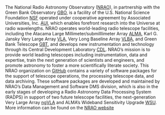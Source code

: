 The National Radio Astronomy Observatory ([NRAO](https://public.nrao.edu/)), in partnership with the Green Bank Observatory [GBO](https://greenbankobservatory.org/), is a facility of the U.S. National Science Foundation [NSF](https://www.nsf.gov/) operated under cooperative agreement by Associated Universities, Inc. [AUI](https://aui.edu/), which enables forefront research into the Universe at radio wavelengths. NRAO operates world-leading radio telescope facilities, including the Atacama Large Millimeter/submilllimeter Array [ALMA](https://public.nrao.edu/telescopes/alma/), Karl G. Jansky Very Large Array [VLA](https://public.nrao.edu/telescopes/vla/), Very Long Baseline Array [VLBA](https://public.nrao.edu/telescopes/vlba/), and Green Bank Telescope [GBT](https://public.nrao.edu/telescopes/gbt/), and develops new instrumentation and technology through its Central Development Laboratory [CDL](https://science.nrao.edu/facilities/cdl/). NRAO’s mission is to provide world leading telescopes including instrumentation, data and expertise, train the next generation of scientists and engineers, and promote astronomy to foster a more scientifically literate society.  This NRAO organization on [GitHub](https://github.com/nrao/) contains a variety of software packages for the support of telescope operations, the processing telescope data, and data archiving. These software packages are developed and maintained by NRAO’s Data Management and Software DMS division, which is also in the early stages of developing a Radio Astronomy Data Processing System (RADPS) in support of two future telescope facilities, the next-generation Very Large Array [ngVLA](https://ngvla.nrao.edu/) and ALMA’s Wideband Sensitivity Upgrade [WSU](https://www.almaobservatory.org/en/scientists/alma-2030-wsu/wsu-program/).  More information can be found on the [NRAO website](https://science.nrao.edu/)

